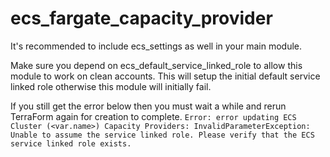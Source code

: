 # ecs_fargate_capacity_provider

It's recommended to include ecs_settings as well in your main module.

Make sure you depend on ecs_default_service_linked_role to allow this module to work on clean accounts. This will setup the initial default service linked role otherwise this module will initially fail.

If you still get the error below then you must wait a while and rerun TerraForm again for creation to complete.
`Error: error updating ECS Cluster (<var.name>) Capacity Providers: InvalidParameterException: Unable to assume the service linked role. Please verify that the ECS service linked role exists.`
